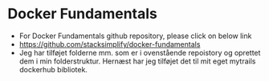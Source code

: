 # Docker Fundamentals
- For Docker Fundamentals github repository, please click on below link
- https://github.com/stacksimplify/docker-fundamentals
- Jeg har tilføjet folderne mm. som er i ovenstående repoistory og oprettet dem i min folderstruktur. Hernæst har jeg tilføjet det til mit eget mytrails dockerhub bibliotek.

